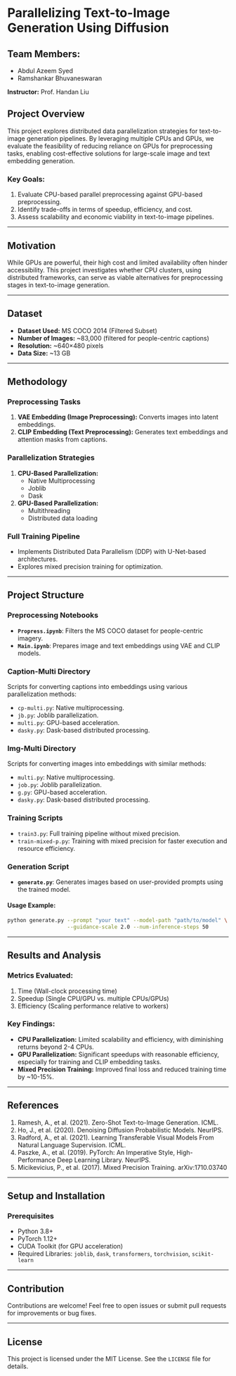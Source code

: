 # Parallelizing Text-to-Image Generation Using Diffusion

## Team Members:
- Abdul Azeem Syed 
- Ramshankar Bhuvaneswaran 

**Instructor:** Prof. Handan Liu

## Project Overview
This project explores distributed data parallelization strategies for text-to-image generation pipelines. By leveraging multiple CPUs and GPUs, we evaluate the feasibility of reducing reliance on GPUs for preprocessing tasks, enabling cost-effective solutions for large-scale image and text embedding generation.

### Key Goals:
1. Evaluate CPU-based parallel preprocessing against GPU-based preprocessing.
2. Identify trade-offs in terms of speedup, efficiency, and cost.
3. Assess scalability and economic viability in text-to-image pipelines.

---

## Motivation
While GPUs are powerful, their high cost and limited availability often hinder accessibility. This project investigates whether CPU clusters, using distributed frameworks, can serve as viable alternatives for preprocessing stages in text-to-image generation.

---

## Dataset
- **Dataset Used:** MS COCO 2014 (Filtered Subset)
- **Number of Images:** ~83,000 (filtered for people-centric captions)
- **Resolution:** ~640×480 pixels
- **Data Size:** ~13 GB

---

## Methodology
### Preprocessing Tasks
1. **VAE Embedding (Image Preprocessing):** Converts images into latent embeddings.
2. **CLIP Embedding (Text Preprocessing):** Generates text embeddings and attention masks from captions.

### Parallelization Strategies
1. **CPU-Based Parallelization:**
   - Native Multiprocessing
   - Joblib
   - Dask
2. **GPU-Based Parallelization:**
   - Multithreading
   - Distributed data loading

### Full Training Pipeline
- Implements Distributed Data Parallelism (DDP) with U-Net-based architectures.
- Explores mixed precision training for optimization.

---

## Project Structure
### Preprocessing Notebooks
- **`Propress.ipynb`**: Filters the MS COCO dataset for people-centric imagery.
- **`Main.ipynb`**: Prepares image and text embeddings using VAE and CLIP models.

### Caption-Multi Directory
Scripts for converting captions into embeddings using various parallelization methods:
- `cp-multi.py`: Native multiprocessing.
- `jb.py`: Joblib parallelization.
- `multi.py`: GPU-based acceleration.
- `dasky.py`: Dask-based distributed processing.

### Img-Multi Directory
Scripts for converting images into embeddings with similar methods:
- `multi.py`: Native multiprocessing.
- `job.py`: Joblib parallelization.
- `g.py`: GPU-based acceleration.
- `dasky.py`: Dask-based distributed processing.

### Training Scripts
- `train3.py`: Full training pipeline without mixed precision.
- `train-mixed-p.py`: Training with mixed precision for faster execution and resource efficiency.

### Generation Script
- **`generate.py`**: Generates images based on user-provided prompts using the trained model.
  
#### Usage Example:
```bash
python generate.py --prompt "your text" --model-path "path/to/model" \
                   --guidance-scale 2.0 --num-inference-steps 50
```

---

## Results and Analysis
### Metrics Evaluated:
1. Time (Wall-clock processing time)
2. Speedup (Single CPU/GPU vs. multiple CPUs/GPUs)
3. Efficiency (Scaling performance relative to workers)

### Key Findings:
- **CPU Parallelization:** Limited scalability and efficiency, with diminishing returns beyond 2-4 CPUs.
- **GPU Parallelization:** Significant speedups with reasonable efficiency, especially for training and CLIP embedding tasks.
- **Mixed Precision Training:** Improved final loss and reduced training time by ~10-15%.

---

## References
1. Ramesh, A., et al. (2021). Zero-Shot Text-to-Image Generation. ICML.
2. Ho, J., et al. (2020). Denoising Diffusion Probabilistic Models. NeurIPS.
3. Radford, A., et al. (2021). Learning Transferable Visual Models From Natural Language Supervision. ICML.
4. Paszke, A., et al. (2019). PyTorch: An Imperative Style, High-Performance Deep Learning Library. NeurIPS.
5. Micikevicius, P., et al. (2017). Mixed Precision Training. arXiv:1710.03740

---

## Setup and Installation
### Prerequisites
- Python 3.8+
- PyTorch 1.12+
- CUDA Toolkit (for GPU acceleration)
- Required Libraries: `joblib`, `dask`, `transformers`, `torchvision`, `scikit-learn`

---

## Contribution
Contributions are welcome! Feel free to open issues or submit pull requests for improvements or bug fixes.

---

## License
This project is licensed under the MIT License. See the `LICENSE` file for details.
